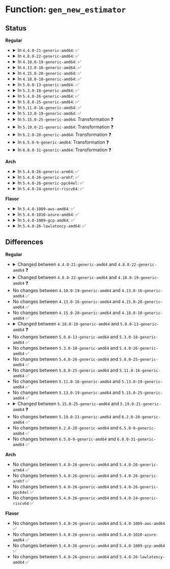 # Function: <code>gen_new_estimator</code>

## Status
<b>Regular</b>
<ul>
<li>
<details>
<summary>In <code>4.4.0-21-generic-amd64</code>: ✅</summary>

```c
int gen_new_estimator(struct gnet_stats_basic_packed * bstats, struct gnet_stats_basic_cpu * cpu_bstats, struct gnet_stats_rate_est64 * rate_est, spinlock_t * stats_lock, struct nlattr * opt)
```

```json
{
  "name": "gen_new_estimator",
  "collision_type": "Unique Global",
  "inline_type": "No",
  "funcs": [
    {
      "addr": 18446744071586248592,
      "name": "gen_new_estimator",
      "external": true,
      "loc": "net/core/gen_estimator.c:207",
      "file": "net/core/gen_estimator.c",
      "inline": "seen, unknown",
      "caller_inline": [],
      "caller_func": [
        "net/core/gen_estimator.c:gen_replace_estimator",
        "net/sched/sch_api.c:qdisc_create",
        "net/sched/act_api.c:tcf_hash_create"
      ]
    }
  ],
  "symbols": [
    {
      "addr": 18446744071586248592,
      "name": "gen_new_estimator",
      "section": ".text",
      "bind": "STB_GLOBAL",
      "size": 559
    }
  ]
}
```
</details>
</li>
<li>
<details>
<summary>In <code>4.8.0-22-generic-amd64</code>: ✅</summary>

```c
int gen_new_estimator(struct gnet_stats_basic_packed * bstats, struct gnet_stats_basic_cpu * cpu_bstats, struct gnet_stats_rate_est64 * rate_est, spinlock_t * stats_lock, seqcount_t * running, struct nlattr * opt)
```

```json
{
  "name": "gen_new_estimator",
  "collision_type": "Unique Global",
  "inline_type": "No",
  "funcs": [
    {
      "addr": 18446744071586672752,
      "name": "gen_new_estimator",
      "external": true,
      "loc": "net/core/gen_estimator.c:212",
      "file": "net/core/gen_estimator.c",
      "inline": "seen, unknown",
      "caller_inline": [],
      "caller_func": [
        "net/core/gen_estimator.c:gen_replace_estimator",
        "net/sched/sch_api.c:qdisc_create",
        "net/sched/act_api.c:tcf_hash_create"
      ]
    }
  ],
  "symbols": [
    {
      "addr": 18446744071586672752,
      "name": "gen_new_estimator",
      "section": ".text",
      "bind": "STB_GLOBAL",
      "size": 622
    }
  ]
}
```
</details>
</li>
<li>
<details>
<summary>In <code>4.10.0-19-generic-amd64</code>: ✅</summary>

```c
int gen_new_estimator(struct gnet_stats_basic_packed * bstats, struct gnet_stats_basic_cpu * cpu_bstats, struct net_rate_estimator * * rate_est, spinlock_t * stats_lock, seqcount_t * running, struct nlattr * opt)
```

```json
{
  "name": "gen_new_estimator",
  "collision_type": "Unique Global",
  "inline_type": "No",
  "funcs": [
    {
      "addr": 18446744071586857360,
      "name": "gen_new_estimator",
      "external": true,
      "loc": "net/core/gen_estimator.c:127",
      "file": "net/core/gen_estimator.c",
      "inline": "seen, unknown",
      "caller_inline": [],
      "caller_func": [
        "net/core/gen_estimator.c:gen_replace_estimator",
        "net/sched/sch_api.c:qdisc_create",
        "net/sched/act_api.c:tcf_hash_create"
      ]
    }
  ],
  "symbols": [
    {
      "addr": 18446744071586857360,
      "name": "gen_new_estimator",
      "section": ".text",
      "bind": "STB_GLOBAL",
      "size": 392
    }
  ]
}
```
</details>
</li>
<li>
<details>
<summary>In <code>4.13.0-16-generic-amd64</code>: ✅</summary>

```c
int gen_new_estimator(struct gnet_stats_basic_packed * bstats, struct gnet_stats_basic_cpu * cpu_bstats, struct net_rate_estimator * * rate_est, spinlock_t * stats_lock, seqcount_t * running, struct nlattr * opt)
```

```json
{
  "name": "gen_new_estimator",
  "collision_type": "Unique Global",
  "inline_type": "No",
  "funcs": [
    {
      "addr": 18446744071586980576,
      "name": "gen_new_estimator",
      "external": true,
      "loc": "net/core/gen_estimator.c:127",
      "file": "net/core/gen_estimator.c",
      "inline": "seen, unknown",
      "caller_inline": [],
      "caller_func": [
        "net/core/gen_estimator.c:gen_replace_estimator",
        "net/sched/sch_api.c:qdisc_create",
        "net/sched/act_api.c:tcf_hash_create"
      ]
    }
  ],
  "symbols": [
    {
      "addr": 18446744071586980576,
      "name": "gen_new_estimator",
      "section": ".text",
      "bind": "STB_GLOBAL",
      "size": 386
    }
  ]
}
```
</details>
</li>
<li>
<details>
<summary>In <code>4.15.0-20-generic-amd64</code>: ✅</summary>

```c
int gen_new_estimator(struct gnet_stats_basic_packed * bstats, struct gnet_stats_basic_cpu * cpu_bstats, struct net_rate_estimator * * rate_est, spinlock_t * stats_lock, seqcount_t * running, struct nlattr * opt)
```

```json
{
  "name": "gen_new_estimator",
  "collision_type": "Unique Global",
  "inline_type": "No",
  "funcs": [
    {
      "addr": 18446744071587478784,
      "name": "gen_new_estimator",
      "external": true,
      "loc": "net/core/gen_estimator.c:128",
      "file": "net/core/gen_estimator.c",
      "inline": "seen, unknown",
      "caller_inline": [],
      "caller_func": [
        "net/core/gen_estimator.c:gen_replace_estimator",
        "net/sched/sch_api.c:qdisc_create",
        "net/sched/act_api.c:tcf_idr_create"
      ]
    }
  ],
  "symbols": [
    {
      "addr": 18446744071587478784,
      "name": "gen_new_estimator",
      "section": ".text",
      "bind": "STB_GLOBAL",
      "size": 433
    }
  ]
}
```
</details>
</li>
<li>
<details>
<summary>In <code>4.18.0-10-generic-amd64</code>: ✅</summary>

```c
int gen_new_estimator(struct gnet_stats_basic_packed * bstats, struct gnet_stats_basic_cpu * cpu_bstats, struct net_rate_estimator * * rate_est, spinlock_t * stats_lock, seqcount_t * running, struct nlattr * opt)
```

```json
{
  "name": "gen_new_estimator",
  "collision_type": "Unique Global",
  "inline_type": "No",
  "funcs": [
    {
      "addr": 18446744071587783808,
      "name": "gen_new_estimator",
      "external": true,
      "loc": "net/core/gen_estimator.c:128",
      "file": "net/core/gen_estimator.c",
      "inline": "seen, unknown",
      "caller_inline": [],
      "caller_func": [
        "net/core/gen_estimator.c:gen_replace_estimator",
        "net/sched/sch_api.c:qdisc_create",
        "net/sched/act_api.c:tcf_idr_create"
      ]
    }
  ],
  "symbols": [
    {
      "addr": 18446744071587783808,
      "name": "gen_new_estimator",
      "section": ".text",
      "bind": "STB_GLOBAL",
      "size": 433
    }
  ]
}
```
</details>
</li>
<li>
<details>
<summary>In <code>5.0.0-13-generic-amd64</code>: ✅</summary>

```c
int gen_new_estimator(struct gnet_stats_basic_packed * bstats, struct gnet_stats_basic_cpu * cpu_bstats, struct net_rate_estimator * * rate_est, spinlock_t * lock, seqcount_t * running, struct nlattr * opt)
```

```json
{
  "name": "gen_new_estimator",
  "collision_type": "Unique Global",
  "inline_type": "No",
  "funcs": [
    {
      "addr": 18446744071587916800,
      "name": "gen_new_estimator",
      "external": true,
      "loc": "net/core/gen_estimator.c:128",
      "file": "net/core/gen_estimator.c",
      "inline": "seen, unknown",
      "caller_inline": [],
      "caller_func": [
        "net/core/gen_estimator.c:gen_replace_estimator",
        "net/sched/sch_api.c:qdisc_create",
        "net/sched/act_api.c:tcf_idr_create"
      ]
    }
  ],
  "symbols": [
    {
      "addr": 18446744071587916800,
      "name": "gen_new_estimator",
      "section": ".text",
      "bind": "STB_GLOBAL",
      "size": 468
    }
  ]
}
```
</details>
</li>
<li>
<details>
<summary>In <code>5.3.0-18-generic-amd64</code>: ✅</summary>

```c
int gen_new_estimator(struct gnet_stats_basic_packed * bstats, struct gnet_stats_basic_cpu * cpu_bstats, struct net_rate_estimator * * rate_est, spinlock_t * lock, seqcount_t * running, struct nlattr * opt)
```

```json
{
  "name": "gen_new_estimator",
  "collision_type": "Unique Global",
  "inline_type": "No",
  "funcs": [
    {
      "addr": 18446744071588225168,
      "name": "gen_new_estimator",
      "external": true,
      "loc": "net/core/gen_estimator.c:124",
      "file": "net/core/gen_estimator.c",
      "inline": "seen, unknown",
      "caller_inline": [],
      "caller_func": [
        "net/core/gen_estimator.c:gen_replace_estimator",
        "net/sched/sch_api.c:qdisc_create",
        "net/sched/act_api.c:tcf_idr_create"
      ]
    }
  ],
  "symbols": [
    {
      "addr": 18446744071588225168,
      "name": "gen_new_estimator",
      "section": ".text",
      "bind": "STB_GLOBAL",
      "size": 472
    }
  ]
}
```
</details>
</li>
<li>
<details>
<summary>In <code>5.4.0-26-generic-amd64</code>: ✅</summary>

```c
int gen_new_estimator(struct gnet_stats_basic_packed * bstats, struct gnet_stats_basic_cpu * cpu_bstats, struct net_rate_estimator * * rate_est, spinlock_t * lock, seqcount_t * running, struct nlattr * opt)
```

```json
{
  "name": "gen_new_estimator",
  "collision_type": "Unique Global",
  "inline_type": "No",
  "funcs": [
    {
      "addr": 18446744071588429792,
      "name": "gen_new_estimator",
      "external": true,
      "loc": "net/core/gen_estimator.c:124",
      "file": "net/core/gen_estimator.c",
      "inline": "seen, unknown",
      "caller_inline": [],
      "caller_func": [
        "net/core/gen_estimator.c:gen_replace_estimator",
        "net/sched/sch_api.c:qdisc_create",
        "net/sched/act_api.c:tcf_idr_create"
      ]
    }
  ],
  "symbols": [
    {
      "addr": 18446744071588429792,
      "name": "gen_new_estimator",
      "section": ".text",
      "bind": "STB_GLOBAL",
      "size": 472
    }
  ]
}
```
</details>
</li>
<li>
<details>
<summary>In <code>5.8.0-25-generic-amd64</code>: ✅</summary>

```c
int gen_new_estimator(struct gnet_stats_basic_packed * bstats, struct gnet_stats_basic_cpu * cpu_bstats, struct net_rate_estimator * * rate_est, spinlock_t * lock, seqcount_t * running, struct nlattr * opt)
```

```json
{
  "name": "gen_new_estimator",
  "collision_type": "Unique Global",
  "inline_type": "No",
  "funcs": [
    {
      "addr": 18446744071589297040,
      "name": "gen_new_estimator",
      "external": true,
      "loc": "net/core/gen_estimator.c:124",
      "file": "net/core/gen_estimator.c",
      "inline": "seen, unknown",
      "caller_inline": [],
      "caller_func": [
        "net/core/gen_estimator.c:gen_replace_estimator",
        "net/sched/sch_api.c:qdisc_create",
        "net/sched/act_api.c:tcf_idr_create"
      ]
    }
  ],
  "symbols": [
    {
      "addr": 18446744071589297040,
      "name": "gen_new_estimator",
      "section": ".text",
      "bind": "STB_GLOBAL",
      "size": 476
    }
  ]
}
```
</details>
</li>
<li>
<details>
<summary>In <code>5.11.0-16-generic-amd64</code>: ✅</summary>

```c
int gen_new_estimator(struct gnet_stats_basic_packed * bstats, struct gnet_stats_basic_cpu * cpu_bstats, struct net_rate_estimator * * rate_est, spinlock_t * lock, seqcount_t * running, struct nlattr * opt)
```

```json
{
  "name": "gen_new_estimator",
  "collision_type": "Unique Global",
  "inline_type": "No",
  "funcs": [
    {
      "addr": 18446744071589295600,
      "name": "gen_new_estimator",
      "external": true,
      "loc": "net/core/gen_estimator.c:124",
      "file": "net/core/gen_estimator.c",
      "inline": "seen, unknown",
      "caller_inline": [],
      "caller_func": [
        "net/core/gen_estimator.c:gen_replace_estimator",
        "net/sched/sch_api.c:qdisc_create",
        "net/sched/act_api.c:tcf_idr_create"
      ]
    }
  ],
  "symbols": [
    {
      "addr": 18446744071589295600,
      "name": "gen_new_estimator",
      "section": ".text",
      "bind": "STB_GLOBAL",
      "size": 496
    }
  ]
}
```
</details>
</li>
<li>
<details>
<summary>In <code>5.13.0-19-generic-amd64</code>: ✅</summary>

```c
int gen_new_estimator(struct gnet_stats_basic_packed * bstats, struct gnet_stats_basic_cpu * cpu_bstats, struct net_rate_estimator * * rate_est, spinlock_t * lock, seqcount_t * running, struct nlattr * opt)
```

```json
{
  "name": "gen_new_estimator",
  "collision_type": "Unique Global",
  "inline_type": "No",
  "funcs": [
    {
      "addr": 18446744071589189488,
      "name": "gen_new_estimator",
      "external": true,
      "loc": "net/core/gen_estimator.c:124",
      "file": "net/core/gen_estimator.c",
      "inline": "seen, unknown",
      "caller_inline": [],
      "caller_func": [
        "net/core/gen_estimator.c:gen_replace_estimator",
        "net/sched/sch_api.c:qdisc_create",
        "net/sched/act_api.c:tcf_idr_create"
      ]
    }
  ],
  "symbols": [
    {
      "addr": 18446744071589189488,
      "name": "gen_new_estimator",
      "section": ".text",
      "bind": "STB_GLOBAL",
      "size": 496
    }
  ]
}
```
</details>
</li>
<li>
<details>
<summary>In <code>5.15.0-25-generic-amd64</code>: Transformation ❓</summary>

```c
int gen_new_estimator(struct gnet_stats_basic_packed * bstats, struct gnet_stats_basic_cpu * cpu_bstats, struct net_rate_estimator * * rate_est, spinlock_t * lock, seqcount_t * running, struct nlattr * opt)
```

```json
{
  "name": "gen_new_estimator",
  "collision_type": "Unique Global",
  "inline_type": "No",
  "funcs": [
    {
      "addr": 0,
      "name": "gen_new_estimator",
      "external": true,
      "loc": "net/core/gen_estimator.c:124",
      "file": "net/core/gen_estimator.c",
      "inline": "seen, unknown",
      "caller_inline": [],
      "caller_func": [
        "net/core/gen_estimator.c:gen_replace_estimator",
        "net/sched/sch_api.c:qdisc_create",
        "net/sched/act_api.c:tcf_idr_create"
      ]
    }
  ],
  "symbols": [
    {
      "addr": 18446744071592695268,
      "name": "gen_new_estimator.cold",
      "section": ".text",
      "bind": "STB_LOCAL",
      "size": 25
    },
    {
      "addr": 18446744071589911120,
      "name": "gen_new_estimator",
      "section": ".text",
      "bind": "STB_GLOBAL",
      "size": 506
    }
  ]
}
```
</details>
</li>
<li>
<details>
<summary>In <code>5.19.0-21-generic-amd64</code>: Transformation ❓</summary>

```c
int gen_new_estimator(struct gnet_stats_basic_sync * bstats, struct gnet_stats_basic_sync * cpu_bstats, struct net_rate_estimator * * rate_est, spinlock_t * lock, bool running, struct nlattr * opt)
```

```json
{
  "name": "gen_new_estimator",
  "collision_type": "Unique Global",
  "inline_type": "No",
  "funcs": [
    {
      "addr": 0,
      "name": "gen_new_estimator",
      "external": true,
      "loc": "net/core/gen_estimator.c:130",
      "file": "net/core/gen_estimator.c",
      "inline": "seen, unknown",
      "caller_inline": [],
      "caller_func": [
        "net/core/gen_estimator.c:gen_replace_estimator",
        "net/sched/act_api.c:tcf_idr_create"
      ]
    }
  ],
  "symbols": [
    {
      "addr": 18446744071594580815,
      "name": "gen_new_estimator.cold",
      "section": ".text",
      "bind": "STB_LOCAL",
      "size": 25
    },
    {
      "addr": 18446744071591441744,
      "name": "gen_new_estimator",
      "section": ".text",
      "bind": "STB_GLOBAL",
      "size": 568
    }
  ]
}
```
</details>
</li>
<li>
<details>
<summary>In <code>6.2.0-20-generic-amd64</code>: Transformation ❓</summary>

```c
int gen_new_estimator(struct gnet_stats_basic_sync * bstats, struct gnet_stats_basic_sync * cpu_bstats, struct net_rate_estimator * * rate_est, spinlock_t * lock, bool running, struct nlattr * opt)
```

```json
{
  "name": "gen_new_estimator",
  "collision_type": "Unique Global",
  "inline_type": "No",
  "funcs": [
    {
      "addr": 0,
      "name": "gen_new_estimator",
      "external": true,
      "loc": "net/core/gen_estimator.c:130",
      "file": "net/core/gen_estimator.c",
      "inline": "seen, unknown",
      "caller_inline": [],
      "caller_func": [
        "net/core/gen_estimator.c:gen_replace_estimator",
        "net/sched/sch_api.c:qdisc_create",
        "net/sched/act_api.c:tcf_idr_create"
      ]
    }
  ],
  "symbols": [
    {
      "addr": 18446744071596322703,
      "name": "gen_new_estimator.cold",
      "section": ".text",
      "bind": "STB_LOCAL",
      "size": 25
    },
    {
      "addr": 18446744071593208640,
      "name": "gen_new_estimator",
      "section": ".text",
      "bind": "STB_GLOBAL",
      "size": 568
    }
  ]
}
```
</details>
</li>
<li>
<details>
<summary>In <code>6.5.0-9-generic-amd64</code>: Transformation ❓</summary>

```c
int gen_new_estimator(struct gnet_stats_basic_sync * bstats, struct gnet_stats_basic_sync * cpu_bstats, struct net_rate_estimator * * rate_est, spinlock_t * lock, bool running, struct nlattr * opt)
```

```json
{
  "name": "gen_new_estimator",
  "collision_type": "Unique Global",
  "inline_type": "No",
  "funcs": [
    {
      "addr": 0,
      "name": "gen_new_estimator",
      "external": true,
      "loc": "net/core/gen_estimator.c:130",
      "file": "net/core/gen_estimator.c",
      "inline": "seen, unknown",
      "caller_inline": [],
      "caller_func": [
        "net/core/gen_estimator.c:gen_replace_estimator",
        "net/sched/sch_api.c:qdisc_create",
        "net/sched/act_api.c:tcf_idr_create"
      ]
    }
  ],
  "symbols": [
    {
      "addr": 18446744071596852711,
      "name": "gen_new_estimator.cold",
      "section": ".text",
      "bind": "STB_LOCAL",
      "size": 25
    },
    {
      "addr": 18446744071593668880,
      "name": "gen_new_estimator",
      "section": ".text",
      "bind": "STB_GLOBAL",
      "size": 566
    }
  ]
}
```
</details>
</li>
<li>
<details>
<summary>In <code>6.8.0-31-generic-amd64</code>: Transformation ❓</summary>

```c
int gen_new_estimator(struct gnet_stats_basic_sync * bstats, struct gnet_stats_basic_sync * cpu_bstats, struct net_rate_estimator * * rate_est, spinlock_t * lock, bool running, struct nlattr * opt)
```

```json
{
  "name": "gen_new_estimator",
  "collision_type": "Unique Global",
  "inline_type": "No",
  "funcs": [
    {
      "addr": 0,
      "name": "gen_new_estimator",
      "external": true,
      "loc": "net/core/gen_estimator.c:130",
      "file": "net/core/gen_estimator.c",
      "inline": "seen, unknown",
      "caller_inline": [],
      "caller_func": [
        "net/core/gen_estimator.c:gen_replace_estimator",
        "net/sched/sch_api.c:qdisc_create",
        "net/sched/act_api.c:tcf_idr_create"
      ]
    }
  ],
  "symbols": [
    {
      "addr": 18446744071597777676,
      "name": "gen_new_estimator.cold",
      "section": ".text",
      "bind": "STB_LOCAL",
      "size": 25
    },
    {
      "addr": 18446744071594446928,
      "name": "gen_new_estimator",
      "section": ".text",
      "bind": "STB_GLOBAL",
      "size": 607
    }
  ]
}
```
</details>
</li>
</ul>
<b>Arch</b>
<ul>
<li>
<details>
<summary>In <code>5.4.0-26-generic-arm64</code>: ✅</summary>

```c
int gen_new_estimator(struct gnet_stats_basic_packed * bstats, struct gnet_stats_basic_cpu * cpu_bstats, struct net_rate_estimator * * rate_est, spinlock_t * lock, seqcount_t * running, struct nlattr * opt)
```

```json
{
  "name": "gen_new_estimator",
  "collision_type": "Unique Global",
  "inline_type": "No",
  "funcs": [
    {
      "addr": 18446603336501950504,
      "name": "gen_new_estimator",
      "external": true,
      "loc": "net/core/gen_estimator.c:124",
      "file": "net/core/gen_estimator.c",
      "inline": "seen, unknown",
      "caller_inline": [],
      "caller_func": [
        "net/core/gen_estimator.c:gen_replace_estimator",
        "net/sched/sch_api.c:qdisc_create",
        "net/sched/act_api.c:tcf_idr_create"
      ]
    }
  ],
  "symbols": [
    {
      "addr": 18446603336501950504,
      "name": "gen_new_estimator",
      "section": ".text",
      "bind": "STB_GLOBAL",
      "size": 564
    }
  ]
}
```
</details>
</li>
<li>
<details>
<summary>In <code>5.4.0-26-generic-armhf</code>: ✅</summary>

```c
int gen_new_estimator(struct gnet_stats_basic_packed * bstats, struct gnet_stats_basic_cpu * cpu_bstats, struct net_rate_estimator * * rate_est, spinlock_t * lock, seqcount_t * running, struct nlattr * opt)
```

```json
{
  "name": "gen_new_estimator",
  "collision_type": "Unique Global",
  "inline_type": "No",
  "funcs": [
    {
      "addr": 3234706144,
      "name": "gen_new_estimator",
      "external": true,
      "loc": "net/core/gen_estimator.c:124",
      "file": "net/core/gen_estimator.c",
      "inline": "seen, unknown",
      "caller_inline": [],
      "caller_func": [
        "net/core/gen_estimator.c:gen_replace_estimator",
        "net/sched/sch_api.c:qdisc_create",
        "net/sched/act_api.c:tcf_idr_create"
      ]
    }
  ],
  "symbols": [
    {
      "addr": 3234706144,
      "name": "gen_new_estimator",
      "section": ".text",
      "bind": "STB_GLOBAL",
      "size": 492
    }
  ]
}
```
</details>
</li>
<li>
<details>
<summary>In <code>5.4.0-26-generic-ppc64el</code>: ✅</summary>

```c
int gen_new_estimator(struct gnet_stats_basic_packed * bstats, struct gnet_stats_basic_cpu * cpu_bstats, struct net_rate_estimator * * rate_est, spinlock_t * lock, seqcount_t * running, struct nlattr * opt)
```

```json
{
  "name": "gen_new_estimator",
  "collision_type": "Unique Global",
  "inline_type": "No",
  "funcs": [
    {
      "addr": 13835058055295372240,
      "name": "gen_new_estimator",
      "external": true,
      "loc": "net/core/gen_estimator.c:124",
      "file": "net/core/gen_estimator.c",
      "inline": "seen, unknown",
      "caller_inline": [],
      "caller_func": [
        "net/core/gen_estimator.c:gen_replace_estimator",
        "net/sched/sch_api.c:qdisc_create",
        "net/sched/act_api.c:tcf_idr_create"
      ]
    }
  ],
  "symbols": [
    {
      "addr": 13835058055295372240,
      "name": "gen_new_estimator",
      "section": ".text",
      "bind": "STB_GLOBAL",
      "size": 664
    }
  ]
}
```
</details>
</li>
<li>
<details>
<summary>In <code>5.4.0-24-generic-riscv64</code>: ✅</summary>

```c
int gen_new_estimator(struct gnet_stats_basic_packed * bstats, struct gnet_stats_basic_cpu * cpu_bstats, struct net_rate_estimator * * rate_est, spinlock_t * lock, seqcount_t * running, struct nlattr * opt)
```

```json
{
  "name": "gen_new_estimator",
  "collision_type": "Unique Global",
  "inline_type": "No",
  "funcs": [
    {
      "addr": 18446743936278254082,
      "name": "gen_new_estimator",
      "external": true,
      "loc": "net/core/gen_estimator.c:124",
      "file": "net/core/gen_estimator.c",
      "inline": "seen, unknown",
      "caller_inline": [],
      "caller_func": [
        "net/core/gen_estimator.c:gen_replace_estimator",
        "net/sched/sch_api.c:qdisc_create",
        "net/sched/act_api.c:tcf_idr_create"
      ]
    }
  ],
  "symbols": [
    {
      "addr": 18446743936278254082,
      "name": "gen_new_estimator",
      "section": ".text",
      "bind": "STB_GLOBAL",
      "size": 414
    }
  ]
}
```
</details>
</li>
</ul>
<b>Flavor</b>
<ul>
<li>
<details>
<summary>In <code>5.4.0-1009-aws-amd64</code>: ✅</summary>

```c
int gen_new_estimator(struct gnet_stats_basic_packed * bstats, struct gnet_stats_basic_cpu * cpu_bstats, struct net_rate_estimator * * rate_est, spinlock_t * lock, seqcount_t * running, struct nlattr * opt)
```

```json
{
  "name": "gen_new_estimator",
  "collision_type": "Unique Global",
  "inline_type": "No",
  "funcs": [
    {
      "addr": 18446744071588036576,
      "name": "gen_new_estimator",
      "external": true,
      "loc": "net/core/gen_estimator.c:124",
      "file": "net/core/gen_estimator.c",
      "inline": "seen, unknown",
      "caller_inline": [],
      "caller_func": [
        "net/core/gen_estimator.c:gen_replace_estimator",
        "net/sched/sch_api.c:qdisc_create",
        "net/sched/act_api.c:tcf_idr_create"
      ]
    }
  ],
  "symbols": [
    {
      "addr": 18446744071588036576,
      "name": "gen_new_estimator",
      "section": ".text",
      "bind": "STB_GLOBAL",
      "size": 472
    }
  ]
}
```
</details>
</li>
<li>
<details>
<summary>In <code>5.4.0-1010-azure-amd64</code>: ✅</summary>

```c
int gen_new_estimator(struct gnet_stats_basic_packed * bstats, struct gnet_stats_basic_cpu * cpu_bstats, struct net_rate_estimator * * rate_est, spinlock_t * lock, seqcount_t * running, struct nlattr * opt)
```

```json
{
  "name": "gen_new_estimator",
  "collision_type": "Unique Global",
  "inline_type": "No",
  "funcs": [
    {
      "addr": 18446744071587749664,
      "name": "gen_new_estimator",
      "external": true,
      "loc": "net/core/gen_estimator.c:124",
      "file": "net/core/gen_estimator.c",
      "inline": "seen, unknown",
      "caller_inline": [],
      "caller_func": [
        "net/core/gen_estimator.c:gen_replace_estimator",
        "net/sched/sch_api.c:qdisc_create",
        "net/sched/act_api.c:tcf_idr_create"
      ]
    }
  ],
  "symbols": [
    {
      "addr": 18446744071587749664,
      "name": "gen_new_estimator",
      "section": ".text",
      "bind": "STB_GLOBAL",
      "size": 472
    }
  ]
}
```
</details>
</li>
<li>
<details>
<summary>In <code>5.4.0-1009-gcp-amd64</code>: ✅</summary>

```c
int gen_new_estimator(struct gnet_stats_basic_packed * bstats, struct gnet_stats_basic_cpu * cpu_bstats, struct net_rate_estimator * * rate_est, spinlock_t * lock, seqcount_t * running, struct nlattr * opt)
```

```json
{
  "name": "gen_new_estimator",
  "collision_type": "Unique Global",
  "inline_type": "No",
  "funcs": [
    {
      "addr": 18446744071588368352,
      "name": "gen_new_estimator",
      "external": true,
      "loc": "net/core/gen_estimator.c:124",
      "file": "net/core/gen_estimator.c",
      "inline": "seen, unknown",
      "caller_inline": [],
      "caller_func": [
        "net/core/gen_estimator.c:gen_replace_estimator",
        "net/sched/sch_api.c:qdisc_create",
        "net/sched/act_api.c:tcf_idr_create"
      ]
    }
  ],
  "symbols": [
    {
      "addr": 18446744071588368352,
      "name": "gen_new_estimator",
      "section": ".text",
      "bind": "STB_GLOBAL",
      "size": 472
    }
  ]
}
```
</details>
</li>
<li>
<details>
<summary>In <code>5.4.0-26-lowlatency-amd64</code>: ✅</summary>

```c
int gen_new_estimator(struct gnet_stats_basic_packed * bstats, struct gnet_stats_basic_cpu * cpu_bstats, struct net_rate_estimator * * rate_est, spinlock_t * lock, seqcount_t * running, struct nlattr * opt)
```

```json
{
  "name": "gen_new_estimator",
  "collision_type": "Unique Global",
  "inline_type": "No",
  "funcs": [
    {
      "addr": 18446744071588503904,
      "name": "gen_new_estimator",
      "external": true,
      "loc": "net/core/gen_estimator.c:124",
      "file": "net/core/gen_estimator.c",
      "inline": "seen, unknown",
      "caller_inline": [],
      "caller_func": [
        "net/core/gen_estimator.c:gen_replace_estimator",
        "net/sched/sch_api.c:qdisc_create",
        "net/sched/act_api.c:tcf_idr_create"
      ]
    }
  ],
  "symbols": [
    {
      "addr": 18446744071588503904,
      "name": "gen_new_estimator",
      "section": ".text",
      "bind": "STB_GLOBAL",
      "size": 472
    }
  ]
}
```
</details>
</li>
</ul>

## Differences
<b>Regular</b>
<ul>
<li>
<details>
<summary>Changed between <code>4.4.0-21-generic-amd64</code> and <code>4.8.0-22-generic-amd64</code> ❓</summary>
<ul>
<li>
<b>Param added. </b>
<code>seqcount_t * running</code>
</li>
<li>
<b>Param reordered. </b>
<code>bstats, cpu_bstats, rate_est, stats_lock, opt</code> ➡️ <code>bstats, cpu_bstats, rate_est, stats_lock, running, opt</code>
</li>
</ul>
</details>
</li>
<li>
<details>
<summary>Changed between <code>4.8.0-22-generic-amd64</code> and <code>4.10.0-19-generic-amd64</code> ❓</summary>
<ul>
<li>
<b>Param type changed. </b>
<code>struct gnet_stats_rate_est64 * rate_est</code> ➡️ <code>struct net_rate_estimator * * rate_est</code>
</li>
</ul>
</details>
</li>
<li>
No changes between <code>4.10.0-19-generic-amd64</code> and <code>4.13.0-16-generic-amd64</code> ✅
</li>
<li>
No changes between <code>4.13.0-16-generic-amd64</code> and <code>4.15.0-20-generic-amd64</code> ✅
</li>
<li>
No changes between <code>4.15.0-20-generic-amd64</code> and <code>4.18.0-10-generic-amd64</code> ✅
</li>
<li>
<details>
<summary>Changed between <code>4.18.0-10-generic-amd64</code> and <code>5.0.0-13-generic-amd64</code> ❓</summary>
<ul>
<li>
<b>Param added. </b>
<code>spinlock_t * lock</code>
</li>
<li>
<b>Param removed. </b>
<code>spinlock_t * stats_lock</code>
</li>
</ul>
</details>
</li>
<li>
No changes between <code>5.0.0-13-generic-amd64</code> and <code>5.3.0-18-generic-amd64</code> ✅
</li>
<li>
No changes between <code>5.3.0-18-generic-amd64</code> and <code>5.4.0-26-generic-amd64</code> ✅
</li>
<li>
No changes between <code>5.4.0-26-generic-amd64</code> and <code>5.8.0-25-generic-amd64</code> ✅
</li>
<li>
No changes between <code>5.8.0-25-generic-amd64</code> and <code>5.11.0-16-generic-amd64</code> ✅
</li>
<li>
No changes between <code>5.11.0-16-generic-amd64</code> and <code>5.13.0-19-generic-amd64</code> ✅
</li>
<li>
No changes between <code>5.13.0-19-generic-amd64</code> and <code>5.15.0-25-generic-amd64</code> ✅
</li>
<li>
<details>
<summary>Changed between <code>5.15.0-25-generic-amd64</code> and <code>5.19.0-21-generic-amd64</code> ❓</summary>
<ul>
<li>
<b>Param type changed. </b>
<code>struct gnet_stats_basic_packed * bstats</code> ➡️ <code>struct gnet_stats_basic_sync * bstats</code>
</li>
<li>
<b>Param type changed. </b>
<code>struct gnet_stats_basic_cpu * cpu_bstats</code> ➡️ <code>struct gnet_stats_basic_sync * cpu_bstats</code>
</li>
<li>
<b>Param type changed. </b>
<code>seqcount_t * running</code> ➡️ <code>bool running</code>
</li>
</ul>
</details>
</li>
<li>
No changes between <code>5.19.0-21-generic-amd64</code> and <code>6.2.0-20-generic-amd64</code> ✅
</li>
<li>
No changes between <code>6.2.0-20-generic-amd64</code> and <code>6.5.0-9-generic-amd64</code> ✅
</li>
<li>
No changes between <code>6.5.0-9-generic-amd64</code> and <code>6.8.0-31-generic-amd64</code> ✅
</li>
</ul>
<b>Arch</b>
<ul>
<li>
No changes between <code>5.4.0-26-generic-amd64</code> and <code>5.4.0-26-generic-arm64</code> ✅
</li>
<li>
No changes between <code>5.4.0-26-generic-amd64</code> and <code>5.4.0-26-generic-armhf</code> ✅
</li>
<li>
No changes between <code>5.4.0-26-generic-amd64</code> and <code>5.4.0-26-generic-ppc64el</code> ✅
</li>
<li>
No changes between <code>5.4.0-26-generic-amd64</code> and <code>5.4.0-24-generic-riscv64</code> ✅
</li>
</ul>
<b>Flavor</b>
<ul>
<li>
No changes between <code>5.4.0-26-generic-amd64</code> and <code>5.4.0-1009-aws-amd64</code> ✅
</li>
<li>
No changes between <code>5.4.0-26-generic-amd64</code> and <code>5.4.0-1010-azure-amd64</code> ✅
</li>
<li>
No changes between <code>5.4.0-26-generic-amd64</code> and <code>5.4.0-1009-gcp-amd64</code> ✅
</li>
<li>
No changes between <code>5.4.0-26-generic-amd64</code> and <code>5.4.0-26-lowlatency-amd64</code> ✅
</li>
</ul>
